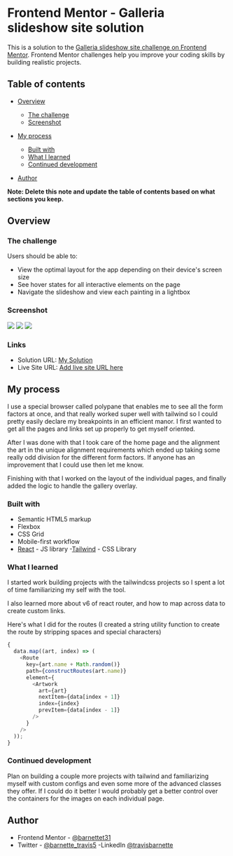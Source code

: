 # Frontend Mentor - Galleria slideshow site solution

This is a solution to the [Galleria slideshow site challenge on Frontend Mentor](https://www.frontendmentor.io/challenges/galleria-slideshow-site-tEA4pwsa6). Frontend Mentor challenges help you improve your coding skills by building realistic projects.

## Table of contents

- [Overview](#overview)

  - [The challenge](#the-challenge)
  - [Screenshot](#screenshot)

- [My process](#my-process)

  - [Built with](#built-with)
  - [What I learned](#what-i-learned)
  - [Continued development](#continued-development)

- [Author](#author)

**Note: Delete this note and update the table of contents based on what sections you keep.**

## Overview

### The challenge

Users should be able to:

- View the optimal layout for the app depending on their device's screen size
- See hover states for all interactive elements on the page
- Navigate the slideshow and view each painting in a lightbox

### Screenshot

![](./screenshot_desktop.jpg)
![](./screenshot_tablet.jpg)
![](./screenshot_phone.jpg)

### Links

- Solution URL: [My Solution](https://github.com/barnettet31/galleria-slideshow-site)
- Live Site URL: [Add live site URL here](https://your-live-site-url.com)

## My process

I use a special browser called polypane that enables me to see all the form factors at once, and that really worked super well with tailwind so I could pretty easily declare my breakpoints in an efficient manor. I first wanted to get all the pages and links set up properly to get myself oriented.

After I was done with that I took care of the home page and the alignment the art in the unique alignment requirements which ended up taking some really odd division for the different form factors. If anyone has an improvement that I could use then let me know.

Finishing with that I worked on the layout of the individual pages, and finally added the logic to handle the gallery overlay.

### Built with

- Semantic HTML5 markup
- Flexbox
- CSS Grid
- Mobile-first workflow
- [React](https://reactjs.org/) - JS library -[Tailwind](https://tailwindcss.com/) - CSS Library

### What I learned

I started work building projects with the tailwindcss projects so I spent a lot of time familiarizing my self with the tool.

I also learned more about v6 of react router, and how to map across data to create custom links.

Here's what I did for the routes (I created a string utility function to create the route by stripping spaces and special characters)

```js
{
  data.map((art, index) => (
    <Route
      key={art.name + Math.random()}
      path={constructRoutes(art.name)}
      element={
        <Artwork
          art={art}
          nextItem={data[index + 1]}
          index={index}
          prevItem={data[index - 1]}
        />
      }
    />
  ));
}
```

### Continued development

Plan on building a couple more projects with tailwind and familiarizing myself with custom configs and even some more of the advanced classes they offer. If I could do it better I would probably get a better control over the containers for the images on each individual page.

## Author

- Frontend Mentor - [@barnettet31](https://www.frontendmentor.io/profile/barnettet31)
- Twitter - [@barnette_travis5](https://twitter.com/barnett_travis5)
  -LinkedIn [@travisbarnette](https://www.linkedin.com/in/travis-barnette-ba7987237/)
